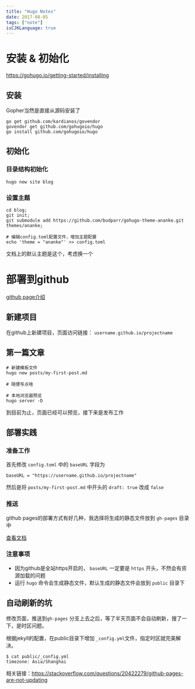 ```yaml
---
title: "Hugo Notes"
date: 2017-08-05
tags: ["note"]
isCJKLanguage: true
---
```


#   安装 & 初始化

https://gohugo.io/getting-started/installing

##  安装

Gopher当然是直接从源码安装了

```
go get github.com/kardianos/govendor
govendor get github.com/gohugoio/hugo
go install github.com/gohugoio/hugo
```

##  初始化

### 目录结构初始化

```
hugo new site blog
```

### 设置主题

```
cd blog;
git init;
git submodule add https://github.com/budparr/gohugo-theme-ananke.git themes/ananke;

# 编辑config.toml配置文件，增加主题配置
echo 'theme = "ananke"' >> config.toml
```

文档上的默认主题是这个，考虑换一个

#   部署到github

[github page介绍](https://help.github.com/articles/user-organization-and-project-pages/)

##  新建项目

在github上新建项目，页面访问链接： `username.github.io/projectname`   

##  第一篇文章

```
# 新建模板文件
hugo new posts/my-first-post.md

# 随便写点啥

# 本地浏览器预览
hugo server -D
```

到目前为止，页面已经可以预览，接下来是发布工作

##  部署实践

### 准备工作

首先修改 `config.toml` 中的 `baseURL` 字段为
```
baseURL = "https://username.github.io/projectname"
```

然后是将 `posts/my-first-post.md` 中开头的 `draft: true` 改成 `false` 

### 推送

github pages的部署方式有好几种，我选择将生成的静态文件放到 `gh-pages` 目录中

[查看文档](https://gohugo.io/hosting-and-deployment/hosting-on-github/#deployment-from-your-gh-pages-branch)

### 注意事项

-   因为github是全站https开启的， `baseURL` 一定要是 `https` 开头，不然会有资源加载的问题
-   运行 `hugo` 命令会生成静态文件，默认生成的静态文件会放到 `public` 目录下

##  自动刷新的坑

修改页面，推送到`gh-pages` 分支上去之后，等了半天页面不会自动刷新，搜了一下，是时区问题。

根据jekyll的配置，在public目录下增加 `_config.yml`文件，指定时区就完美解决。

```shell
$ cat public/_config.yml
timezone: Asia/Shanghai
```

相关链接：https://stackoverflow.com/questions/20422279/github-pages-are-not-updating